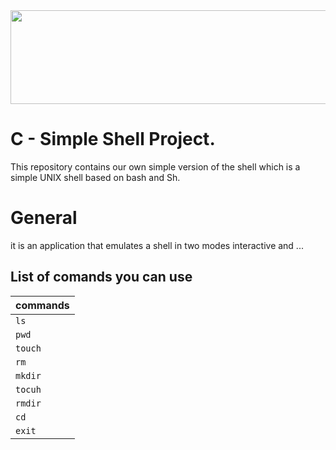 <img src="https://assets.website-files.com/6105315644a26f77912a1ada/610540e8b4cd6969794fe673_Holberton_School_logo-04-04.svg" height="150px" width="800px">

# C - Simple Shell Project.
This repository contains our own simple version of the shell
which is a simple UNIX shell based on bash and Sh.

# General
it is an application that emulates a shell in two modes
interactive and ...

## List of comands you can use

| commands    |
| :----------------- |
| `ls` |
| `pwd` |
| `touch` |
| `rm` |
| `mkdir` |
| `tocuh` |
| `rmdir` |
| `cd` |
| `exit` |
